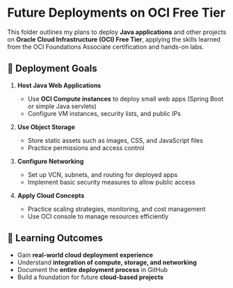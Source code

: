 # Future Deployments on OCI Free Tier

This folder outlines my plans to deploy **Java applications** and other projects on **Oracle Cloud Infrastructure (OCI) Free Tier**, applying the skills learned from the OCI Foundations Associate certification and hands-on labs.


## 🚀 Deployment Goals

1. **Host Java Web Applications**
   - Use **OCI Compute instances** to deploy small web apps (Spring Boot or simple Java servlets)
   - Configure VM instances, security lists, and public IPs

2. **Use Object Storage**
   - Store static assets such as images, CSS, and JavaScript files
   - Practice permissions and access control

3. **Configure Networking**
   - Set up VCN, subnets, and routing for deployed apps
   - Implement basic security measures to allow public access

4. **Apply Cloud Concepts**
   - Practice scaling strategies, monitoring, and cost management
   - Use OCI console to manage resources efficiently


## 📌 Learning Outcomes

- Gain **real-world cloud deployment experience**
- Understand **integration of compute, storage, and networking**
- Document the **entire deployment process** in GitHub
- Build a foundation for future **cloud-based projects**
